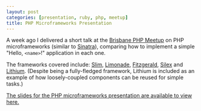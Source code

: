 ```yaml
---
layout: post
categories: [presentation, ruby, php, meetup]
title: PHP Microframeworks Presentation
---
```

A week ago I delivered a short talk at the [Brisbane PHP Meetup](http://www.brisbanephp.net/) on PHP microframeworks (similar to [Sinatra](http://www.sinatrarb.com)), comparing how to implement a simple "Hello, `<name>`!" application in each one.

The frameworks covered include: [Slim](http://www.slimframework), [Limonade](http://www.limonade-php.net), [Fitzgerald](https://github.com/jim/fitzgerald), [Silex](http://github.com/fabpot/silex/) and [Lithium](http://rad-dev.org/lithium/). (Despite being a fully-fledged framework, Lithium is included as an example of how loosely-coupled components can be reused for simple tasks.)

[The slides for the PHP microframeworks presentation are available to view here.](/more/php-microframeworks)